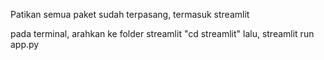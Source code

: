 Patikan semua paket sudah terpasang, termasuk streamlit

pada terminal, arahkan ke folder streamlit
"cd streamlit"
lalu,
streamlit run app.py
